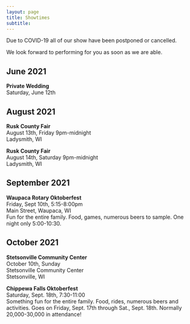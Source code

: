 ```yaml
---
layout: page
title: Showtimes
subtitle: 
---
```


Due to COVID-19 all of our show have been postponed or cancelled.    

We look forward to performing for you as soon as we are able. 

## June 2021
**Private Wedding**  
Saturday, June 12th   

## August 2021
**Rusk County Fair**  
August 13th, Friday 9pm-midnight  
Ladysmith, WI  

**Rusk County Fair**  
August 14th, Saturday 9pm-midnight  
Ladysmith, WI   

## September 2021
**Waupaca Rotary Oktoberfest**   
Friday, Sept 10th, 5:15-8:00pm   
Main Street, Waupaca, WI   
Fun for the entire family. Food, games, numerous beers to sample. One night only 5:00-10:30. 

## October 2021

**Stetsonville Community Center**  
October 10th, Sunday  
Stetsonville Community Center   
Stetsonville, WI  

**Chippewa Falls Oktoberfest**     
Saturday, Sept. 18th, 7:30-11:00    
Something fun for the entire family. Food, rides, numerous beers and activities. Goes on Friday, Sept. 17th through Sat., Sept. 18th.  Normally 20,000-30,000 in attendance!


